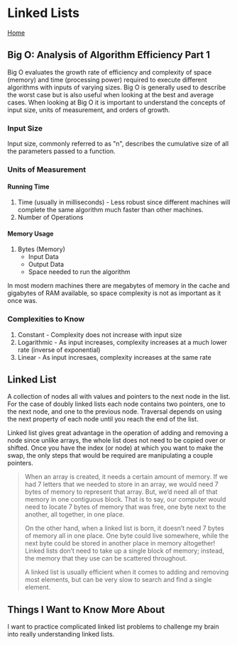 # Linked Lists

[Home](../index.md)

## Big O: Analysis of Algorithm Efficiency Part 1

Big O evaluates the growth rate of efficiency and complexity of space (memory) and time (processing power) required to execute different algorithms with inputs of varying sizes. Big O is generally used to describe the worst case but is also useful when looking at the best and average cases. When looking at Big O it is important to understand the concepts of input size, units of measurement, and orders of growth.

### Input Size

Input size, commonly referred to as "n", describes the cumulative size of all the parameters passed to a function.

### Units of Measurement

#### Running Time

1. Time (usually in milliseconds) - Less robust since different machines will complete the same algorithm much faster than other machines.
2. Number of Operations

#### Memory Usage

1. Bytes (Memory)
   - Input Data
   - Output Data
   - Space needed to run the algorithm

In most modern machines there are megabytes of memory in the cache and gigabytes of RAM available, so space complexity is not as important as it once was.

### Complexities to Know

1. Constant - Complexity does not increase with input size
2. Logarithmic - As input increases, complexity increases at a much lower rate (inverse of exponential)
3. Linear - As input incresaes, complexity increases at the same rate

## Linked List

A collection of nodes all with values and pointers to the next node in the list. For the case of doubly linked lists each node contains two pointers, one to the next node, and one to the previous node. Traversal depends on using the next property of each node until you reach the end of the list.

Linked list gives great advantage in the operation of adding and removing a node since unlike arrays, the whole list does not need to be copied over or shifted. Once you have the index (or node) at which you want to make the swap, the only steps that would be required are manipulating a couple pointers.

> When an array is created, it needs a certain amount of memory. If we had 7 letters that we needed to store in an array, we would need 7 bytes of memory to represent that array. But, we’d need all of that memory in one contiguous block. That is to say, our computer would need to locate 7 bytes of memory that was free, one byte next to the another, all together, in one place.
>
> On the other hand, when a linked list is born, it doesn’t need 7 bytes of memory all in one place. One byte could live somewhere, while the next byte could be stored in another place in memory altogether! Linked lists don’t need to take up a single block of memory; instead, the memory that they use can be scattered throughout.
>
> A linked list is usually efficient when it comes to adding and removing most elements, but can be very slow to search and find a single element.

## Things I Want to Know More About

I want to practice complicated linked list problems to challenge my brain into really understanding linked lists.
